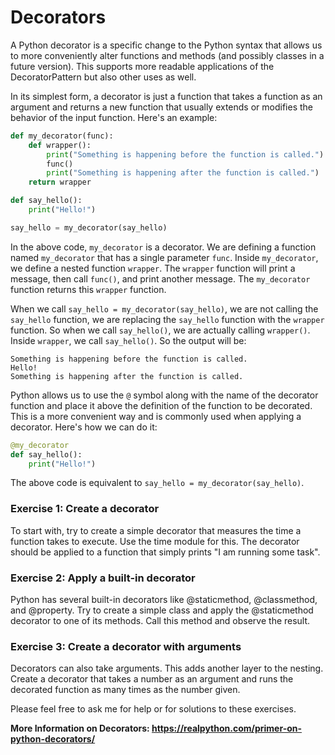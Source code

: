 # Decorators

A Python decorator is a specific change to the Python syntax that allows us to more conveniently alter functions and methods (and possibly classes in a future version). This supports more readable applications of the DecoratorPattern but also other uses as well.

In its simplest form, a decorator is just a function that takes a function as an argument and returns a new function that usually extends or modifies the behavior of the input function. Here's an example:

```python
def my_decorator(func):
    def wrapper():
        print("Something is happening before the function is called.")
        func()
        print("Something is happening after the function is called.")
    return wrapper

def say_hello():
    print("Hello!")

say_hello = my_decorator(say_hello)
```

In the above code, `my_decorator` is a decorator. We are defining a function named `my_decorator` that has a single parameter `func`. Inside `my_decorator`, we define a nested function `wrapper`. The `wrapper` function will print a message, then call `func()`, and print another message. The `my_decorator` function returns this `wrapper` function.

When we call `say_hello = my_decorator(say_hello)`, we are not calling the `say_hello` function, we are replacing the `say_hello` function with the `wrapper` function. So when we call `say_hello()`, we are actually calling `wrapper()`. Inside `wrapper`, we call `say_hello()`. So the output will be:

```
Something is happening before the function is called.
Hello!
Something is happening after the function is called.
```

Python allows us to use the `@` symbol along with the name of the decorator function and place it above the definition of the function to be decorated. This is a more convenient way and is commonly used when applying a decorator. Here's how we can do it:

```python
@my_decorator
def say_hello():
    print("Hello!")
```

The above code is equivalent to `say_hello = my_decorator(say_hello)`.

### Exercise 1: Create a decorator

To start with, try to create a simple decorator that measures the time a function takes to execute. Use the time module for this. The decorator should be applied to a function that simply prints "I am running some task".

### Exercise 2: Apply a built-in decorator

Python has several built-in decorators like @staticmethod, @classmethod, and @property. Try to create a simple class and apply the @staticmethod decorator to one of its methods. Call this method and observe the result.

### Exercise 3: Create a decorator with arguments

Decorators can also take arguments. This adds another layer to the nesting. Create a decorator that takes a number as an argument and runs the decorated function as many times as the number given.

Please feel free to ask me for help or for solutions to these exercises.

**More Information on Decorators: https://realpython.com/primer-on-python-decorators/**